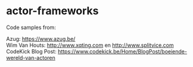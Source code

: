 # actor-frameworks

Code samples from: <br />

Azug: https://www.azug.be/ <br />
Wim Van Houts: http://www.xqting.com en http://www.splitvice.com <br/>
CodeKick Blog Post: https://www.codekick.be/Home/BlogPost/boeiende-wereld-van-actoren <br />
